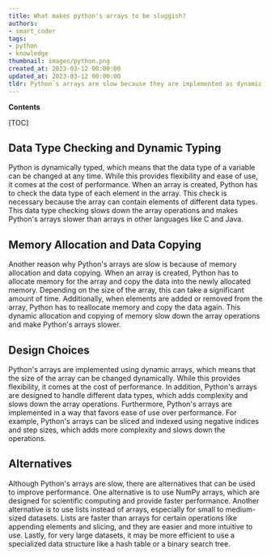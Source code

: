 ```yaml
---
title: What makes python's arrays to be sluggish?
authors:
- smart_coder
tags:
- python
- knowledge
thumbnail: images/python.png
created_at: 2023-03-12 00:00:00
updated_at: 2023-03-12 00:00:00
tldr: Python`s arrays are slow because they are implemented as dynamic arrays, which require additional memory allocation and copying when resizing.
---
```


**Contents**

[TOC]

## Data Type Checking and Dynamic Typing
Python is dynamically typed, which means that the data type of a variable can be changed at any time. While this provides flexibility and ease of use, it comes at the cost of performance. When an array is created, Python has to check the data type of each element in the array. This check is necessary because the array can contain elements of different data types. This data type checking slows down the array operations and makes Python's arrays slower than arrays in other languages like C and Java.

## Memory Allocation and Data Copying
Another reason why Python's arrays are slow is because of memory allocation and data copying. When an array is created, Python has to allocate memory for the array and copy the data into the newly allocated memory. Depending on the size of the array, this can take a significant amount of time. Additionally, when elements are added or removed from the array, Python has to reallocate memory and copy the data again. This dynamic allocation and copying of memory slow down the array operations and make Python's arrays slower.

## Design Choices
Python's arrays are implemented using dynamic arrays, which means that the size of the array can be changed dynamically. While this provides flexibility, it comes at the cost of performance. In addition, Python's arrays are designed to handle different data types, which adds complexity and slows down the array operations. Furthermore, Python's arrays are implemented in a way that favors ease of use over performance. For example, Python's arrays can be sliced and indexed using negative indices and step sizes, which adds more complexity and slows down the operations.

## Alternatives
Although Python's arrays are slow, there are alternatives that can be used to improve performance. One alternative is to use NumPy arrays, which are designed for scientific computing and provide faster performance. Another alternative is to use lists instead of arrays, especially for small to medium-sized datasets. Lists are faster than arrays for certain operations like appending elements and slicing, and they are easier and more intuitive to use. Lastly, for very large datasets, it may be more efficient to use a specialized data structure like a hash table or a binary search tree.
